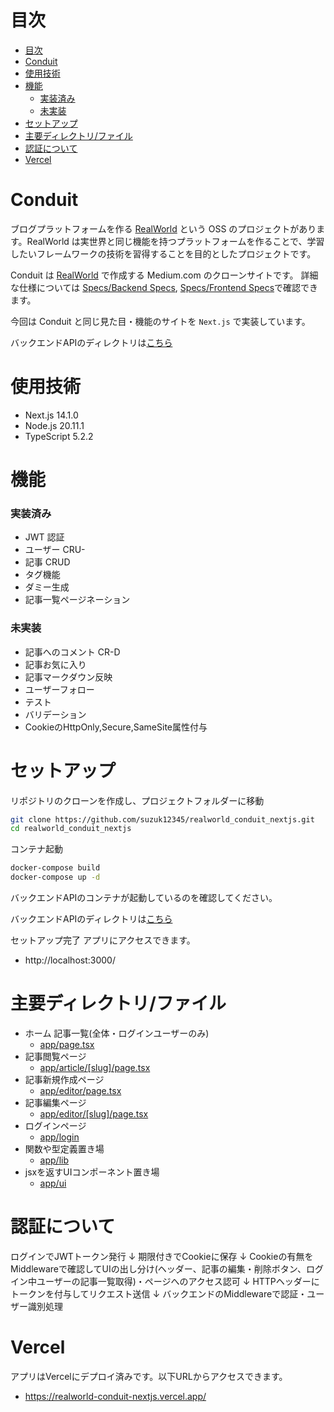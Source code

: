# 目次

- [目次](#目次)
- [Conduit](#conduit)
- [使用技術](#使用技術)
- [機能](#機能)
    - [実装済み](#実装済み)
    - [未実装](#未実装)
- [セットアップ](#セットアップ)
- [主要ディレクトリ/ファイル](#主要ディレクトリファイル)
- [認証について](#認証について)
- [Vercel](#vercel)

# Conduit

ブログプラットフォームを作る [RealWorld](https://github.com/gothinkster/realworld/tree/main) という OSS のプロジェクトがあります。RealWorld は実世界と同じ機能を持つプラットフォームを作ることで、学習したいフレームワークの技術を習得することを目的としたプロジェクトです。

Conduit は [RealWorld](https://demo.realworld.io/#/) で作成する Medium.com のクローンサイトです。
詳細な仕様については [Specs/Backend Specs](https://realworld-docs.netlify.app/docs/specs/backend-specs/introduction), [Specs/Frontend Specs](https://realworld-docs.netlify.app/docs/specs/frontend-specs/templates)で確認できます。

今回は Conduit と同じ見た目・機能のサイトを `Next.js` で実装しています。

バックエンドAPIのディレクトリは[こちら](https://github.com/suzuk12345/RealWorld_Conduit)

# 使用技術
- Next.js 14.1.0
- Node.js 20.11.1
- TypeScript 5.2.2

# 機能

### 実装済み

-   JWT 認証
-   ユーザー CRU-
-   記事 CRUD
-   タグ機能
-   ダミー生成
-   記事一覧ページネーション

### 未実装

-   記事へのコメント CR-D
-   記事お気に入り
-   記事マークダウン反映
-   ユーザーフォロー
-   テスト
-   バリデーション
-   CookieのHttpOnly,Secure,SameSite属性付与

# セットアップ

リポジトリのクローンを作成し、プロジェクトフォルダーに移動

```bash
git clone https://github.com/suzuk12345/realworld_conduit_nextjs.git
cd realworld_conduit_nextjs
```

コンテナ起動

```bash
docker-compose build
docker-compose up -d
```

バックエンドAPIのコンテナが起動しているのを確認してください。

バックエンドAPIのディレクトリは[こちら](https://github.com/suzuk12345/RealWorld_Conduit)

セットアップ完了 アプリにアクセスできます。
- http://localhost:3000/

# 主要ディレクトリ/ファイル

- ホーム 記事一覧(全体・ログインユーザーのみ)
  - [app/page.tsx](https://github.com/suzuk12345/realworld_conduit_nextjs/blob/main/app/page.tsx)
- 記事閲覧ページ
  - [app/article/[slug]/page.tsx](https://github.com/suzuk12345/realworld_conduit_nextjs/tree/main/app/article/%5Bslug%5D)
- 記事新規作成ページ
  - [app/editor/page.tsx](https://github.com/suzuk12345/realworld_conduit_nextjs/tree/main/app/editor)
- 記事編集ページ
  - [app/editor/\[slug\]/page.tsx](https://github.com/suzuk12345/realworld_conduit_nextjs/tree/main/app/editor/%5Bslug%5D)
- ログインページ
  - [app/login](https://github.com/suzuk12345/realworld_conduit_nextjs/tree/main/app/login)
- 関数や型定義置き場
  - [app/lib](https://github.com/suzuk12345/realworld_conduit_nextjs/tree/main/app/lib)
- jsxを返すUIコンポーネント置き場
  - [app/ui](https://github.com/suzuk12345/realworld_conduit_nextjs/tree/main/app/ui)

# 認証について
ログインでJWTトークン発行
↓
期限付きでCookieに保存
↓
Cookieの有無をMiddlewareで確認してUIの出し分け(ヘッダー、記事の編集・削除ボタン、ログイン中ユーザーの記事一覧取得)・ページへのアクセス認可
↓
HTTPヘッダーにトークンを付与してリクエスト送信
↓
バックエンドのMiddlewareで認証・ユーザー識別処理

# Vercel

アプリはVercelにデプロイ済みです。以下URLからアクセスできます。
- https://realworld-conduit-nextjs.vercel.app/
